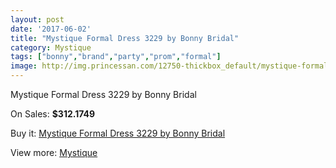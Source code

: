 ```yaml
---
layout: post
date: '2017-06-02'
title: "Mystique Formal Dress 3229 by Bonny Bridal"
category: Mystique
tags: ["bonny","brand","party","prom","formal"]
image: http://img.princessan.com/12750-thickbox_default/mystique-formal-dress-3229-by-bonny-bridal.jpg
---
```

Mystique Formal Dress 3229 by Bonny Bridal

On Sales: **$312.1749**
<a href="https://www.princessan.com/en/mystique/6040-mystique-formal-dress-3229-by-bonny-bridal.html"><amp-img layout="responsive" width="600" height="600" src="//img.princessan.com/12750-thickbox_default/mystique-formal-dress-3229-by-bonny-bridal.jpg" alt="Mystique Formal Dress 3229 by Bonny Bridal 0" /></a>
<a href="https://www.princessan.com/en/mystique/6040-mystique-formal-dress-3229-by-bonny-bridal.html"><amp-img layout="responsive" width="600" height="600" src="//img.princessan.com/12751-thickbox_default/mystique-formal-dress-3229-by-bonny-bridal.jpg" alt="Mystique Formal Dress 3229 by Bonny Bridal 1" /></a>

Buy it: [Mystique Formal Dress 3229 by Bonny Bridal](https://www.princessan.com/en/mystique/6040-mystique-formal-dress-3229-by-bonny-bridal.html "Mystique Formal Dress 3229 by Bonny Bridal")

View more: [Mystique](https://www.princessan.com/en/47-mystique "Mystique")
